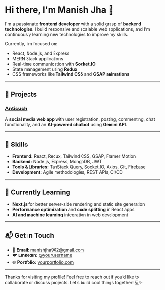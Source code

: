 # Hi there, I'm Manish Jha 👋

I'm a passionate **frontend developer** with a solid grasp of **backend technologies**. I build responsive and scalable web applications, and I’m continuously learning new technologies to improve my skills.

Currently, I’m focused on:
- React, Node.js, and Express
- MERN Stack applications
- Real-time communication with **Socket.IO**
- State management using **Redux**
- CSS frameworks like **Tailwind CSS** and **GSAP animations**

---

## 🚀 Projects

### **[Antisush](https://github.com/yourusername/antisush)**  
A **social media web app** with user registration, posting, commenting, chat functionality, and an **AI-powered chatbot** using **Gemini API**.

---

## 🧰 Skills

- **Frontend:** React, Redux, Tailwind CSS, GSAP, Framer Motion
- **Backend:** Node.js, Express, MongoDB, JWT
- **Tools & Libraries:** TanStack Query, Socket.IO, Axios, Git, Firebase
- **Development:** Agile methodologies, REST APIs, CI/CD

---

## 🌱 Currently Learning

- **Next.js** for better server-side rendering and static site generation
- **Performance optimization** and **code splitting** in React apps
- **AI and machine learning** integration in web development

---

## 📬 Get in Touch

- 📧 **Email:** manishjha962@gmail.com
- 🐦 **Linkedin:** [@yourusername](https://www.linkedin.com/in/manishh-jha/)
- 🌐 **Portfolio:** [yourportfolio.com](https://maanis.github.io/portfolio/)

---

Thanks for visiting my profile! Feel free to reach out if you’d like to collaborate or discuss projects. Let’s build cool things together! 💻✨
